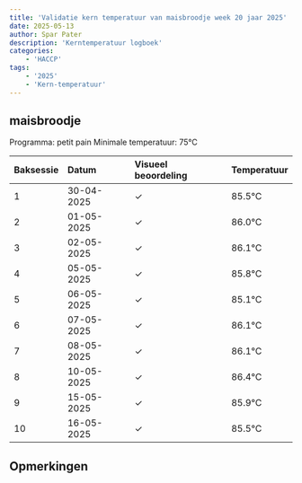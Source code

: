 ```yaml
---
title: 'Validatie kern temperatuur van maisbroodje week 20 jaar 2025'
date: 2025-05-13
author: Spar Pater
description: 'Kerntemperatuur logboek'
categories:
    - 'HACCP'
tags:
    - '2025'
    - 'Kern-temperatuur'
---
```


## maisbroodje

Programma: petit pain
Minimale temperatuur: 75°C

| Baksessie | Datum | Visueel beoordeling | Temperatuur |
|:---|:---|:---|:---|
| 1 | 30-04-2025 | &check; | 85.5°C |
| 2 | 01-05-2025 | &check; | 86.0°C |
| 3 | 02-05-2025 | &check; | 86.1°C |
| 4 | 05-05-2025 | &check; | 85.8°C |
| 5 | 06-05-2025 | &check; | 85.1°C |
| 6 | 07-05-2025 | &check; | 86.1°C |
| 7 | 08-05-2025 | &check; | 86.1°C |
| 8 | 10-05-2025 | &check; | 86.4°C |
| 9 | 15-05-2025 | &check; | 85.9°C |
| 10 | 16-05-2025 | &check; | 85.5°C |

## Opmerkingen


